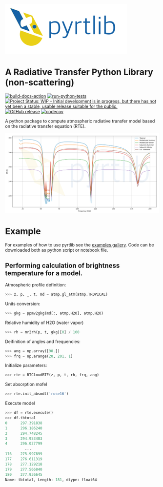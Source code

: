 <img align="" src="resources/logo/logo_large_new.png" width="400">

# A Radiative Transfer Python Library (non-scattering)

[![build-docs-action](https://github.com/slarosa/pyrtlib/workflows/build-docs-action/badge.svg)](https://github.com/slarosa/pyrtlib/actions/workflows/build_docs.yml)
[![run-python-tests](https://github.com/slarosa/pyrtlib/workflows/run-python-tests/badge.svg)](https://github.com/slarosa/pyrtlib/actions/workflows/ci.yml)
[![Project Status: WIP – Initial development is in progress, but there has not yet been a stable, usable release suitable for the public.](https://www.repostatus.org/badges/latest/wip.svg)](https://www.repostatus.org/#wip)
[![GitHub release](https://img.shields.io/github/release/slarosa/pyrtlib.svg)](https://github.com/slarosa/pyrtlib)
[![codecov](https://codecov.io/gh/slarosa/pyrtlib/branch/main/graph/badge.svg?token=7DV4B4U1OZ)](https://codecov.io/gh/slarosa/pyrtlib)
<!--[![GitHub commit](https://img.shields.io/github/last-commit/slarosa/pyrtlib)](https://github.com/slarosa/pyrtlib/commits/main)-->
<!-- [![license](https://img.shields.io/github/license/slarosa/pyrtlib.svg)](https://github.com/slarosa/pyrtlib/blob/main/LICENSE.md) -->

A python package to compute atmospheric radiative transfer model based on the radiative transfer equation (RTE).

![spectrum](resources/spectrum.png)

# Example

For examples of how to use pyrtlib see the [examples gallery](docs/examples). Code can be downloaded both as python script or notebook file.

## Performing calculation of brightness temperature for a model.
Atmospheric profile definition:

```python
>>> z, p, _, t, md = atmp.gl_atm(atmp.TROPICAL)
```
Units conversion:
```python
>>> gkg = ppmv2gkg(md[:, atmp.H2O], atmp.H2O)
```
Relative humidity of H2O (water vapor)
```python
>>> rh = mr2rh(p, t, gkg)[0] / 100
```
Deifinition of angles and frequencies:
```python
>>> ang = np.array([90.])
>>> frq = np.arange(20, 201, 1)
```
Initialize parameters:
```python
>>> rte = BTCloudRTE(z, p, t, rh, frq, ang)
```
Set absorption mofel
```python
>>> rte.init_absmdl('rose16')
```
Execute model
```python
>>> df = rte.execute()
>>> df.tbtotal
0      297.391838
1      296.186240
2      294.748245
3      294.953483
4      296.027799
         ...
176    275.997899
177    276.611319
178    277.129218
179    277.566840
180    277.936645
Name: tbtotal, Length: 181, dtype: float64
```
